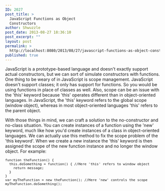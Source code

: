 ```yaml
---
ID: 2027
post_title: >
  JavaScript Functions as Object
  Constructors
author: Shwuzzle
post_date: 2013-08-27 18:36:10
post_excerpt: ""
layout: post
permalink: >
  http://localhost:8080/2013/08/27/javascript-functions-as-object-constructors/
published: true
---
```

JavaScript is a prototype-based language and doesn't exactly support actual constructors, but we can sort of simulate constructors with functions. One thing to be weary of in JavaScript is scope management. JavaScript doesn't support classes; it only has support for functions. So you would be using functions in place of classes as well. Also, scope can be an issue with the 'this' keyword because 'this' operates different than in object-oriented languages. In JavaScript, the 'this' keyword refers to the global scope (window object), whereas in most object-oriented languages 'this' refers to the parent object.

With those things in mind, we can craft a solution to the no-constructor and no-class situation. You can create instances of a function using the 'new' keyword, much like how you'd create instances of a class in object-oriented languages. We can actually use this method to fix the scope problem of the 'this keyword'. When we create a new instance the 'this' keyword is then assigned the scope of the new function instance and no longer the window object. For example:
<pre style="white-space: pre-wrap; font-size: 11px;">function theFunction() {
  this.doSomething = function() { //Here 'this' refers to window object
    return message;
  }
}
var myTheFunction = new theFunction(); //Here 'new' controls the scope
myTheFunction.doSomething();</pre>